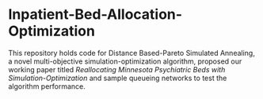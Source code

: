 # Inpatient-Bed-Allocation-Optimization

This repository holds code for Distance Based-Pareto Simulated Annealing, a novel multi-objective simulation-optimization algorithm, proposed our working paper titled *Reallocating Minnesota Psychiatric Beds with Simulation-Optimization* and sample queueing networks to test the algorithm performance.
